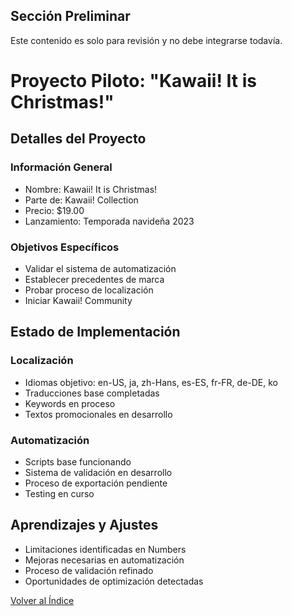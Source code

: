 <!-- PRELIMINAR: No integrar aún, solo para revisión -->
<section id="preliminar" class="revisar-solo">
    <h2>Sección Preliminar</h2>
    <p>Este contenido es solo para revisión y no debe integrarse todavía.</p>
</section>

# Proyecto Piloto: "Kawaii! It is Christmas!"

## Detalles del Proyecto
### Información General
- Nombre: Kawaii! It is Christmas!
- Parte de: Kawaii! Collection
- Precio: $19.00
- Lanzamiento: Temporada navideña 2023

### Objetivos Específicos
- Validar el sistema de automatización
- Establecer precedentes de marca
- Probar proceso de localización
- Iniciar Kawaii! Community

## Estado de Implementación
### Localización
- Idiomas objetivo: en-US, ja, zh-Hans, es-ES, fr-FR, de-DE, ko
- Traducciones base completadas
- Keywords en proceso
- Textos promocionales en desarrollo

### Automatización
- Scripts base funcionando
- Sistema de validación en desarrollo
- Proceso de exportación pendiente
- Testing en curso

## Aprendizajes y Ajustes
- Limitaciones identificadas en Numbers
- Mejoras necesarias en automatización
- Proceso de validación refinado
- Oportunidades de optimización detectadas

[Volver al Índice](index.md)